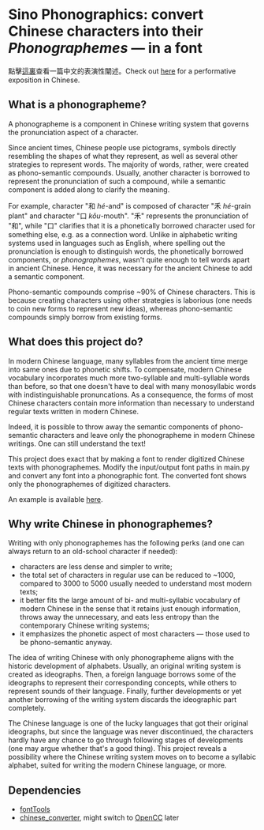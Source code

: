 # Sino Phonographics: convert Chinese characters into their *Phonographemes* &mdash; in a font 

點擊[這裏](Exposition.md)查看一篇中文的表演性闡述。Check out [here](Exposition.md) for a performative exposition in Chinese. 

## What is a phonographeme? 

A phonographeme is a component in Chinese writing system that governs the pronunciation aspect of a character. 

Since ancient times, Chinese people use pictograms, symbols directly resembling the shapes of what they represent, as well as several other strategies to represent words. The majority of words, rather, were created as phono-semantic compounds. Usually, another character is borrowed to represent the pronunciation of such a compound, while a semantic component is added along to clarify the meaning. 

For example, character "和 *hé*-and" is composed of character "禾 *hé*-grain plant" and character "口 *kǒu*-mouth". "禾" represents the pronunciation of "和", while "口" clarifies that it is a phonetically borrowed character used for something else, e.g. as a connection word. Unlike in alphabetic writing systems used in languages such as English, where spelling out the pronunciation is enough to distinguish words, the phonetically borrowed components, or *phonographemes*, wasn't quite enough to tell words apart in ancient Chinese. Hence, it was necessary for the ancient Chinese to add a semantic component. 

Phono-semantic compounds comprise ~90% of Chinese characters. This is because creating characters using other strategies is laborious (one needs to coin new forms to represent new ideas), whereas phono-semantic compounds simply borrow from existing forms. 

## What does this project do? 

In modern Chinese language, many syllables from the ancient time merge into same ones due to phonetic shifts. To compensate, modern Chinese vocabulary incorporates much more two-syllable and multi-syllable words than before, so that one doesn't have to deal with many monosyllabic words with indistinguishable pronuncations. As a consequence, the forms of most Chinese characters contain more information than necessary to understand regular texts written in modern Chinese. 

Indeed, it is possible to throw away the semantic components of phono-semantic characters and leave only the phonographeme in modern Chinese writings. One can still understand the text! 

This project does exact that by making a font to render digitized Chinese texts with phonographemes. Modify the input/output font paths in main.py and convert any font into a phonographic font. The converted font shows only the phonographemes of digitized characters. 

An example is available [here](SourceHan/README.md). 

## Why write Chinese in phonographemes? 

Writing with only phonographemes has the following perks (and one can always return to an old-school character if needed): 
* characters are less dense and simpler to write; 
* the total set of characters in regular use can be reduced to ~1000, compared to 3000 to 5000 usually needed to understand most modern texts; 
* it better fits the large amount of bi- and multi-syllabic vocabulary of modern Chinese in the sense that it retains just enough information, throws away the unnecessary, and eats less entropy than the contemporary Chinese writing systems; 
* it emphasizes the phonetic aspect of most characters &mdash; those used to be phono-semantic anyway. 

The idea of writing Chinese with only phonographeme aligns with the historic development of alphabets. Usually, an original writing system is created as ideographs. Then, a foreign language borrows some of the ideographs to represent their corresponding concepts, while others to represent sounds of their language. Finally, further developments or yet another borrowing of the writing system discards the ideographic part completely. 

The Chinese language is one of the lucky languages that got their original ideographs, but since the language was never discontinued, the characters hardly have any chance to go through following stages of developments (one may argue whether that's a good thing). This project reveals a possibility where the Chinese writing system moves on to become a syllabic alphabet, suited for writing the modern Chinese language, or more. 

## Dependencies 

* [fontTools](https://github.com/fonttools/fonttools)
* [chinese_converter](https://github.com/zachary822/chinese-converter), might switch to [OpenCC](https://github.com/BYVoid/OpenCC) later
